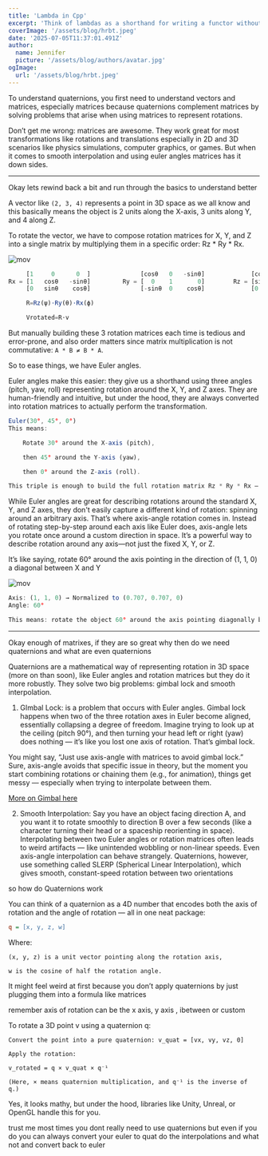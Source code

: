 ```yaml
---
title: 'Lambda in Cpp'
excerpt: 'Think of lambdas as a shorthand for writing a functor without needing to define a struct or class'
coverImage: '/assets/blog/hrbt.jpeg'
date: '2025-07-05T11:37:01.491Z'
author:
  name: Jennifer
  picture: '/assets/blog/authors/avatar.jpg'
ogImage:
  url: '/assets/blog/hrbt.jpeg'
---
```



To understand quaternions, you first need to understand vectors and matrices, especially matrices because quaternions complement matrices by solving problems that arise when using matrices to represent rotations.

Don’t get me wrong: matrices are awesome. They work great for most transformations like rotations and translations especially in 2D and 3D scenarios like physics simulations, computer graphics, or games. But when it comes to smooth interpolation and using euler angles matrices has it down sides.

---
Okay lets rewind back a bit and run through the basics to understand better

A vector like `(2, 3, 4)` represents a point in 3D space as we all know and this basically means the object is 2 units along the X-axis, 3 units along Y, and 4 along Z. 

To rotate the vector, we have to compose rotation matrices for X, Y, and Z into a single matrix by multiplying them in a specific order: Rz * Ry * Rx.

![mov](/assets/blog/cube_rotation.gif)

```js
     [1     0      0  ]              [cosθ   0   -sinθ]             [cosθ  -sinθ    0] 
Rx = [1   cosθ   -sinθ]         Ry = [  0    1       0]        Rz = [sinθ   cosθ    0] 
     [0   sinθ    cosθ]​              [-sinθ  0    cosθ]             [0       0      1] 

     R=Rz​(ψ)⋅Ry​(θ)⋅Rx​(ϕ)

     Vrotated​=R⋅v
```
But manually building these 3 rotation matrices each time is tedious and error-prone, and also order matters since matrix multiplication is not commutative: `A * B ≠ B * A`.

So to ease things, we have Euler angles.

Euler angles make this easier: they give us a shorthand using three angles (pitch, yaw, roll) representing rotation around the X, Y, and Z axes. They are human-friendly and intuitive, but under the hood, they are always converted into rotation matrices to actually perform the transformation.

```js
Euler(30°, 45°, 0°)
This means:

    Rotate 30° around the X-axis (pitch),

    then 45° around the Y-axis (yaw),

    then 0° around the Z-axis (roll).

This triple is enough to build the full rotation matrix Rz * Ry * Rx — just plug the angles into the formulas.
```

While Euler angles are great for describing rotations around the standard X, Y, and Z axes, they don't easily capture a different kind of rotation: spinning around an arbitrary axis. That’s where axis-angle rotation comes in. Instead of rotating step-by-step around each axis like Euler does, axis-angle lets you rotate once around a custom direction in space. It’s a powerful way to describe rotation around any axis—not just the fixed X, Y, or Z.

It’s like saying, rotate 60° around the axis pointing in the direction of (1, 1, 0) a diagonal between X and Y

![mov](/assets/blog/axis_angle_rotation.gif)

```js
Axis: (1, 1, 0) → Normalized to (0.707, 0.707, 0)
Angle: 60°

This means: rotate the object 60° around the axis pointing diagonally between X and Y. But even axis-angle has limitations, especially when combining rotations or animating smoothly.
```
---
Okay enough of matrixes, if they are so great why then do we need quaternions and what are even quaternions 

Quaternions are a mathematical way of representing rotation in 3D space (more on than soon), like Euler angles and rotation matrices but they do it more robustly. They solve two big problems: gimbal lock and smooth interpolation.

1. GImbal Lock: is a problem that occurs with Euler angles. Gimbal lock happens when two of the three rotation axes in Euler become aligned, essentially collapsing a degree of freedom. Imagine trying to look up at the ceiling (pitch 90°), and then turning your head left or right (yaw) does nothing — it’s like you lost one axis of rotation. That’s gimbal lock.

You might say, “Just use axis-angle with matrices to avoid gimbal lock.” Sure, axis-angle avoids that specific issue in theory, but the moment you start combining rotations or chaining them (e.g., for animation), things get messy — especially when trying to interpolate between them.

[More on Gimbal here]()

2. Smooth Interpolation: Say you have an object facing direction A, and you want it to rotate smoothly to direction B over a few seconds (like a character turning their head or a spaceship reorienting in space). Interpolating between two Euler angles or rotation matrices often leads to weird artifacts — like unintended wobbling or non-linear speeds. Even axis-angle interpolation can behave strangely. Quaternions, however, use something called SLERP (Spherical Linear Interpolation), which gives smooth, constant-speed rotation between two orientations 


so how do Quaternions work 

You can think of a quaternion as a 4D number that encodes both the axis of rotation and the angle of rotation — all in one neat package:
```ini
q = [x, y, z, w]
```
Where:

    (x, y, z) is a unit vector pointing along the rotation axis,

    w is the cosine of half the rotation angle.

It might feel weird at first because you don’t apply quaternions by just plugging them into a formula like matrices

remember axis of rotation can be the x axis, y axis , ibetween or custom 

To rotate a 3D point v using a quaternion q:

    Convert the point into a pure quaternion: v_quat = [vx, vy, vz, 0]

    Apply the rotation:

    v_rotated = q × v_quat × q⁻¹

    (Here, × means quaternion multiplication, and q⁻¹ is the inverse of q.)

Yes, it looks mathy, but under the hood, libraries like Unity, Unreal, or OpenGL handle this for you.

trust me most times you dont really need to use quaternions but even if you do you can always convert your euler to quat do the interpolations and what not and convert back to euler